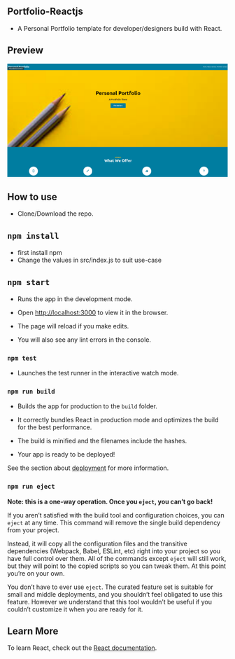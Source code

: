 ## Portfolio-Reactjs 
- A Personal Portfolio template for developer/designers build with React.

## Preview
![](img/portfolio.png)

## How to use
- Clone/Download the repo.
## `npm install`
- first install npm
- Change the values in src/index.js to suit use-case
## `npm start`
- Runs the app in the development mode. <br>

- Open [http://localhost:3000](http://localhost:3000) to view it in the browser.

- The page will reload if you make edits.<br>
- You will also see any lint errors in the console.

### `npm test`

- Launches the test runner in the interactive watch mode.<br>

### `npm run build`

- Builds the app for production to the `build` folder.<br>
- It correctly bundles React in production mode and optimizes the build for the best performance.

- The build is minified and the filenames include the hashes.<br>
- Your app is ready to be deployed!

See the section about [deployment](https://facebook.github.io/create-react-app/docs/deployment) for more information.

### `npm run eject`

**Note: this is a one-way operation. Once you `eject`, you can’t go back!**

If you aren’t satisfied with the build tool and configuration choices, you can `eject` at any time. This command will remove the single build dependency from your project.

Instead, it will copy all the configuration files and the transitive dependencies (Webpack, Babel, ESLint, etc) right into your project so you have full control over them. All of the commands except `eject` will still work, but they will point to the copied scripts so you can tweak them. At this point you’re on your own.

You don’t have to ever use `eject`. The curated feature set is suitable for small and middle deployments, and you shouldn’t feel obligated to use this feature. However we understand that this tool wouldn’t be useful if you couldn’t customize it when you are ready for it.

## Learn More

To learn React, check out the [React documentation](https://reactjs.org/).
